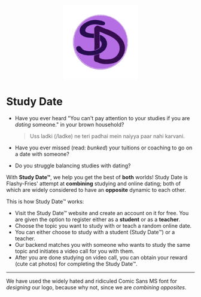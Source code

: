 <p align="center">
    <img src=src/components/Homepage/logo2.png height=200>
</p>

# Study Date 
* Have you ever heard "You can't pay attention to your studies if you are *dating* someone." in your brown household?
    > Uss ladki (/ladke) ne teri padhai mein naiyya paar nahi karvani.

* Have you ever missed (read: *bunked*) your tuitions or coaching to go on a date with someone?
* Do you struggle balancing studies with dating?

With **Study Date™**, we help you get the best of **both** worlds! Study Date is Flashy-Fries' attempt at **combining** studying and online dating; both of which are widely considered to have an **opposite** dynamic to each other.

This is how Study Date™ works:
* Visit the Study Date™ website and create an account on it for free. You are given the option to register either as a **student** or as a **teacher**.
* Choose the topic you want to study with or teach a random online date.
* You can either choose to study with a student (Study Date™) or a teacher.
* Our backend matches you with someone who wants to study the same topic and initiates a video call for you with them.
* After you are done studying on video call, you can obtain your reward (cute cat photos) for completing the Study Date™.
______
We have used the widely hated and ridiculed Comic Sans MS font for *designing* our logo, because why not, since we are *combining opposites*.


